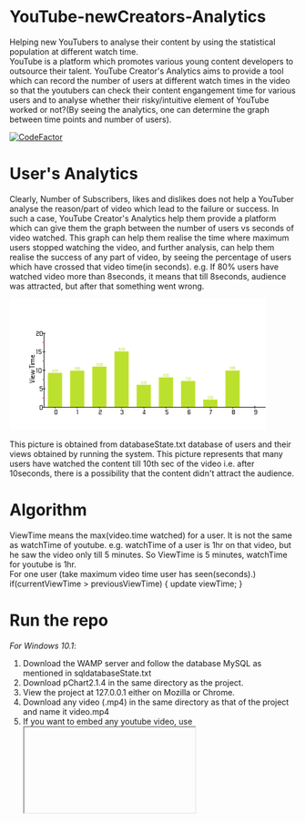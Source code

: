 # YouTube-newCreators-Analytics
Helping new YouTubers to analyse their content by using the statistical population at different watch time.<br>
YouTube is a platform which promotes various young content developers to outsource their talent. YouTube Creator's Analytics aims to provide a tool which can record the number of users at different watch times in the video so that the youtubers can check their content engangement time for various users and to analyse whether their risky/intuitive element of YouTube worked or not?(By seeing the analytics, one can determine the graph between time points and number of users).<br>

[![CodeFactor](https://www.codefactor.io/repository/github/singhalshubh/youtube-newcreators-analytics/badge)](https://www.codefactor.io/repository/github/singhalshubh/youtube-newcreators-analytics)

# User's Analytics
Clearly, Number of Subscribers, likes and dislikes does not help a YouTuber analyse the reason/part of video which lead to the failure or success. In such a case, YouTube Creator's Analytics help them provide a platform which can give them the graph between the number of users vs seconds of video watched. This graph can help them realise the time where maximum users stopped watching the video, and further analysis, can help them realise the success of any part of video, by seeing the percentage of users which have crossed that video time(in seconds). e.g. If 80% users have watched video more than 8seconds, it means that till 8seconds, audience was attracted, but after that something went wrong.

![alt text](https://github.com/singhalshubh/YouTube-newCreators-Analytics/blob/master/analytics3.png)

This picture is obtained from databaseState.txt database of users and their views obtained by running the system.
This picture represents that many users have watched the content till 10th sec of the video i.e. after 10seconds, there is a possibility that the content didn't attract the audience.

# Algorithm
ViewTime means the max(video.time watched) for a user. It is not the same as watchTime of youtube. e.g. watchTime of a user is 1hr on that video, but he saw the video only till 5 minutes. So ViewTime is 5 minutes, watchTime for youtube is 1hr.   
For one user (take maximum video time user has seen(seconds).)
if(currentViewTime > previousViewTime) {
  update viewTime;
}

# Run the repo
_For Windows 10.1_: <br>
1. Download the WAMP server and follow the database MySQL as mentioned in sqldatabaseState.txt<br>
2. Download pChart2.1.4 in the same directory as the project.<br>
3. View the project at 127.0.0.1 either on Mozilla or Chrome.<br>
4. Download any video (.mp4) in the same directory as that of the project and name it video.mp4 <br>
5. If you want to embed any youtube video, use <iframe> tag instead of <source> &<video> tag in video.php (Refer MDN docs). <br>
6. The barGraph will be saved as analytics.png in the same directory. If you want to change the name of the video, go to graph.php and     graph.html and change the name.<br>

_For Ubuntu_ install the XAMPP Server and proceed the same way.<br>
  
# System Design Details

## Implementation of Login <br>
1. Login requires phone number(without country code) and password(of any type). The restriction to having phone number of 10 digits, I have used : <br>
    - Starting with 0, disables the keypress any further.<br>
    - Typing 10 digits, after that keypress is disabled.<br>
    - If user tries to input less than 10 digits, php file(login.php) checks the length of phone number, and if found < 10, returns           wrongIndex.html i.e. unacceptable credentials.<br>
    - Wrong password, for a username also generates the same wrongIndex.html<br>
    - If username is new i.e. phone number is new, it enters the database and directs to video.php<br>
2. Form is used for submitting the login credentials to the database.<br>

## Implementation of Video Player and Recording the user’s last video currentTime before closing the session (using video.php, views.php)<br>
1. Play/Pause button, Record the current time of the video is implemented.<br>
2. Play() and Pause() functions have been used with a feature of resuming from the previous watch time of the video in an intra session. Session wise can also be implemented by editing the database(making view as a set and pushing the views every time pause is pressed in a session. Finally when the session is over, update the float field of final view as the trigger of pressing the close button).  Used cookies for restoring the previous time from the database.<br>
3. The close button is responsible for recording the current time of the video and updating the database using php file(form).<br>
	
## Implementation of BarGraph
1. Take the views from the database and make the array.<br>
2. Make the data points of the array and connect it with the image, and draw the barGraph, remembering that font cannot be eliminated and the views are in seconds.<br>
3. Graph.php contains a bar-graph while adminGraph.php contains a scatter plot. <br>
4.) pChart has been used. Download pChart and use the includes mentioned in the graph.php and adminGraph.php with the proper path.<br>
    ./pChart/class/…. Or ./pChart/fonts/… is when pChart is available in the same directory, otherwise for another location represent it     as $location(of your own choice), replace it with ./($location)/pChart/…(have suitable permissions to access it).
